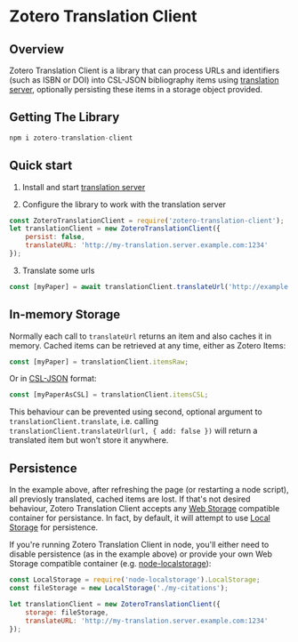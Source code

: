 # Zotero Translation Client

Overview
--------
Zotero Translation Client is a library that can process URLs and identifiers (such as ISBN or DOI) into CSL-JSON bibliography items using [translation server](https://github.com/zotero/translation-server), optionally persisting these items in a storage object provided.

Getting The Library
-------------

```javascript
npm i zotero-translation-client
```

Quick start
-------------
1. Install and start [translation server](https://github.com/zotero/translation-server)

2. Configure the library to work with the translation server

```javascript
const ZoteroTranslationClient = require('zotero-translation-client');
let translationClient = new ZoteroTranslationClient({
	persist: false,
	translateURL: 'http://my-translation.server.example.com:1234'
});
```

3. Translate some urls

```javascript
const [myPaper] = await translationClient.translateUrl('http://example.com/paper');
```

In-memory Storage
-----------------
Normally each call to `translateUrl` returns an item and also caches it in memory. Cached items can be retrieved at any time, either as Zotero Items:

```javascript
const [myPaper] = translationClient.itemsRaw;
```

Or in [CSL-JSON](https://github.com/citation-style-language/schema) format:

```javascript
const [myPaperAsCSL] = translationClient.itemsCSL;
```

This behaviour can be prevented using second, optional argument to `translationClient.translate`, i.e. calling `translationClient.translateUrl(url, { add: false })` will return a translated item but won't store it anywhere.

Persistence
-----------
In the example above, after refreshing the page (or restarting a node script), all previosly translated, cached items are lost. If that's not desired behaviour, Zotero Translation Client accepts any [Web Storage](https://developer.mozilla.org/en/docs/Web/API/Storage) compatible container for persistance. In fact, by default, it will attempt to use [Local Storage](https://developer.mozilla.org/en/docs/Web/API/Window/localStorage) for persistence.

If you're running Zotero Translation Client in node, you'll either need to disable persistence (as in the example above) or provide your own Web Storage compatible container (e.g. [node-localstorage](https://github.com/lmaccherone/node-localstorage)):

```javascript
const LocalStorage = require('node-localstorage').LocalStorage;
const fileStorage = new LocalStorage('./my-citations');

let translationClient = new ZoteroTranslationClient({
	storage: fileStorage,
	translateURL: 'http://my-translation.server.example.com:1234'
});
```
